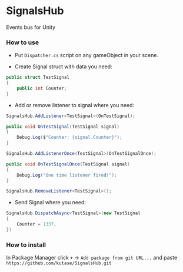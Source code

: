 # SignalsHub
Events bus for Unity

### How to use

- Put `Dispatcher.cs` script on any gameObject in your scene.

- Create Signal struct with data you need:
```C#
public struct TestSignal
{
    public int Counter;
}
```

- Add or remove listener to signal where you need:
```C#
SignalsHub.AddListener<TestSignal>(OnTestSignal);

public void OnTestSignal(TestSignal signal)
{
    Debug.Log($"Counter: {signal.Counter}");
}

SignalsHub.AddListenerOnce<TestSignal>(OnTestSignalOnce);

public void OnTestSignalOnce(TestSignal signal)
{
    Debug.Log("One time listener fired!");
}

SignalsHub.RemoveListener<TestSignal>();
```

- Send Signal where you need:
```C#
SignalsHub.DispatchAsync<TestSignal>(new TestSignal
{
    Counter = 1337,
})
```

### How to install

In Package Manager click `+` -> `Add package from git URL...` and paste `https://github.com/kutase/SignalsHub.git`